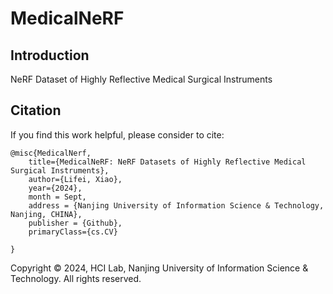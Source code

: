 # MedicalNeRF
## Introduction
NeRF Dataset of Highly Reflective Medical Surgical Instruments

## Citation
If you find this work helpful, please consider to cite:
```
@misc{MedicalNerf,
    title={MedicalNeRF: NeRF Datasets of Highly Reflective Medical Surgical Instruments},
    author={Lifei, Xiao},
    year={2024},
    month = Sept,
    address = {Nanjing University of Information Science & Technology, Nanjing, CHINA},
    publisher = {Github},
    primaryClass={cs.CV}
    
}

```

Copyright © 2024, HCI Lab, Nanjing University of Information Science & Technology. All rights reserved.

